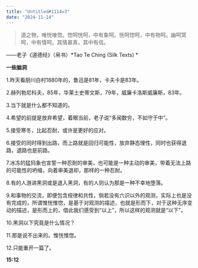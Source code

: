 ```yaml
---
title: "Untitled#1114=3" 
date: "2024-11-14" 
---
```


> 道之物，唯恍唯惚。惚呵恍呵，中有象呵。恍呵惚呵，中有物呵。幽呵冥呵，中有情呵。其情甚真，其中有信。  

——老子《道德经》（帛书）*Tao Te Ching (Silk Texts) *

**一些脑洞**  

1.昨天看厨川白村1880年的，鲁迅是81年，卡夫卡是83年。  

2.赫列勃尼科夫，85年，华莱士史蒂文斯，79年，威廉卡洛斯威廉斯，83年。  

3.当下就是什么都不知道的。  

4.希望的前提是放弃希望，着眼当前，老子说“多闻数穷，不如守于中”。  

5.接受寒冬，比起忍耐，或许是更好的应对。  

6.接受的同时得到出路，而上路就是回归可能性，放弃静态理性，同时也获得退路，退路也是前路。  

7.冰冻的猛犸象也宣誓一种忍耐的审美，也可能是一种主动的审美，带着无法上路的可能性的坍缩，向着审美退却，那样的一种忍耐。  

8.有的人游进黑洞或是退入黑洞，有的人则认为那是一种不幸地堕落。  

9.和事物的交流，即便包含规律和共性，倘若没有六识以外的观测，实际上也是没有完成的，所谓惟恍惟惚，是基于对观测的描述，也就是形而下，对于这种无序变动的描述，是形而上的，借此我们感受到“以上”，所以这样的观测就是“以下”。  

10.黑洞以下究竟是什么情况？  

11.那是说不出来的。惟恍惟惚。  

12.只能重开一篇了。  

**15:12**